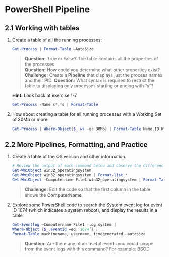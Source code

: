 # PowerShell Pipeline

## 2.1 Working with tables

1. Create a table of all the running processes:

    ```PowerShell
    Get-Process | Format-Table –AutoSize
    ```

    >**Question:** True or False?  The table contains all the properties of the processes.  
    >**Question:** How could you determine what other properties exist?  
    >**Challenge:** Create a **Pipeline** that displays just the process names and their PID.
    >**Question:** What syntax is required to restrict the table to displaying only processes starting or ending with “s”?

    **Hint:** Look back at exercise 1-7

    ```PowerShell
    Get-Process -Name s*,*s | Format-Table
    ```

2. How about creating a table for all running processes with a Working Set of 30Mb or more:

    ```PowerShell
    Get-Process | Where-Object{$_.ws -ge 30Mb} | Format-Table Name,ID,WorkingSet,VirtualMemorySize –AutoSize
    ```

## 2.2 More Pipelines, Formatting, and Practice

1. Create a table of the OS version and other information.  

    ```PowerShell
    # Review the output of each command below and observe the differences in output as it builds:
    Get-WmiObject win32_operatingsystem
    Get-WmiObject win32_operatingsystem | Format-list *
    Get-WmiObject –Computername File1 win32_operatingsystem | Format-Table –property caption,version,csname –Auto
    ```

    >**Challenge:** Edit the code so that the first column in the table shows the **ComputerName**

2. Explore some PowerShell code to search the System event log for event ID 1074 (which indicates a system reboot), and display the results in a table.

    ```PowerShell
    Get-Eventlog –Computername File1 -log system |
    Where-Object {$_.eventid –eq ‘1074’} |
    Format-Table machinename, username, timegenerated –autosize
    ```

    >**Question:** Are there any other useful events you could scrape from the event logs with this command?
    >For example: BSOD

